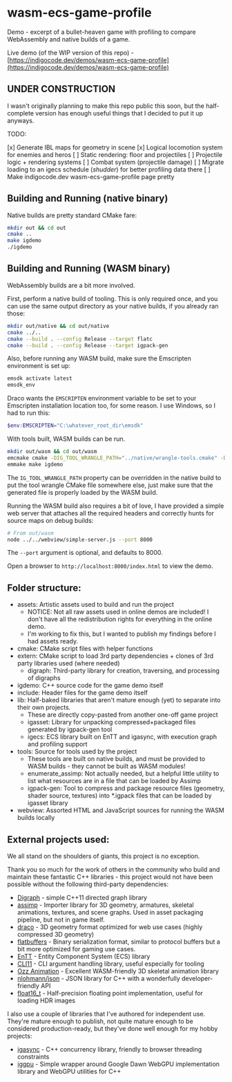 # wasm-ecs-game-profile
Demo - excerpt of a bullet-heaven game with profiling to compare WebAssembly and native builds of a game.

Live demo (of the WIP version of this repo) - [https://indigocode.dev/demos/wasm-ecs-game-profile](https://indigocode.dev/demos/wasm-ecs-game-profile)

## UNDER CONSTRUCTION

I wasn't originally planning to make this repo public this soon, but the half-complete version has enough
useful things that I decided to put it up anyways.

TODO:

  [x] Generate IBL maps for geometry in scene
  [x] Logical locomotion system for enemies and heros
  [ ] Static rendering: floor and projectiles
  [ ] Projectile logic + rendering systems
  [ ] Combat system (projectile damage)
  [ ] Migrate loading to an igecs schedule (*shudder*) for better profiling data there
  [ ] Make indigocode.dev wasm-ecs-game-profile page pretty

## Building and Running (native binary)

Native builds are pretty standard CMake fare:

```bash
mkdir out && cd out
cmake ..
make igdemo
./igdemo
```

## Building and Running (WASM binary)

WebAssembly builds are a bit more involved.

First, perform a native build of tooling. This is only required once, and you can use
the same output directory as your native builds, if you already ran those:

```bash
mkdir out/native && cd out/native
cmake ../..
cmake --build . --config Release --target flatc
cmake --build . --config Release --target igpack-gen
```

Also, before running any WASM build, make sure the Emscripten environment is set up:

```bash
emsdk activate latest
emsdk_env
```

Draco wants the `EMSCRIPTEN` environment variable to be set to your Emscripten installation location too,
for some reason. I use Windows, so I had to run this:

```powershell
$env:EMSCRIPTEN="C:\whatever_root_dir\emsdk"
```

With tools built, WASM builds can be run.

```bash
mkdir out/wasm && cd out/wasm
emcmake cmake -DIG_TOOL_WRANGLE_PATH="../native/wrangle-tools.cmake" -DIG_ENABLE_WASM_THREADS=1 -DIG_ENABLE_ECS_VALIDATION=0 -DCMAKE_BUILD_TYPE="Release" ../..
emmake make igdemo
```

The `IG_TOOL_WRANGLE_PATH` property can be overridden in the native build to put the
tool wrangle CMake file somewhere else, just make sure that the generated file is
properly loaded by the WASM build.

Running the WASM build also requires a bit of love, I have provided a simple web
server that attaches all the required headers and correctly hunts for source maps
on debug builds:

```bash
# From out/wasm
node ../../webview/simple-server.js --port 8000
```

The `--port` argument is optional, and defaults to 8000.

Open a browser to `http://localhost:8000/index.html` to view the demo.

## Folder structure:

* assets: Artistic assets used to build and run the project
	* NOTICE: Not all raw assets used in online demos are included! I don't have all the redistribution rights for everything in the online demo.
	* I'm working to fix this, but I wanted to publish my findings before I had assets ready.
* cmake: CMake script files with helper functions
* extern: CMake script to load 3rd party dependencies + clones of 3rd party libraries used (where needed)
	* digraph: Third-party library for creation, traversing, and processing of digraphs
* igdemo: C++ source code for the game demo itself
* include: Header files for the game demo itself
* lib: Half-baked libraries that aren't mature enough (yet) to separate into their own projects.
	* These are directly copy-pasted from another one-off game project
	* igasset: Library for unpacking compressed+packaged files generated by igpack-gen tool
	* igecs: ECS library built on EnTT and igasync, with execution graph and profiling support
* tools: Source for tools used by the project
	* These tools are built on native builds, and must be provided to WASM builds - they cannot be built as WASM modules!
	* enumerate_assimp: Not actually needed, but a helpful little utility to list what resources are in a file that can be loaded by Assimp
	* igpack-gen: Tool to compress and package resource files (geometry, shader source, textures) into *.igpack files that can be loaded by igasset library
* webview: Assorted HTML and JavaScript sources for running the WASM builds locally

## External projects used:

We all stand on the shoulders of giants, this project is no exception.

Thank you so much for the work of others in the community who build and maintain these fantastic C++ libraries - this project would not have been possible without the following third-party dependencies:

* [Digraph](https://github.com/grame-cncm/digraph) - simple C++11 directed graph library
* [assimp](https://github.com/assimp/assimp) - Importer library for 3D geometry, armatures, skeletal animations, textures, and scene graphs. Used in asset packaging pipeline, but not in game itself.
* [draco](https://github.com/google/draco) - 3D geometry format optimized for web use cases (highly compressed 3D geometry)
* [flatbuffers](https://github.com/google/flatbuffers) - Binary serialization format, similar to protocol buffers but a bit more optimized for gaming use cases.
* [EnTT](https://github.com/skypjack/entt) - Entity Component System (ECS) library
* [CLI11](https://github.com/CLIUtils/CLI11) - CLI argument handling library, useful especially for tooling
* [Ozz Animation](https://github.com/guillaumeblanc/ozz-animation) - Excellent WASM-friendly 3D skeletal animation library
* [nlohmann/json](https://github.com/nlohmann/json) - JSON library for C++ with a wonderfully developer-friendly API
* [float16_t](https://github.com/fengwang/float16_t) - Half-precision floating point implementation, useful for loading HDR images

I also use a couple of libraries that I've authored for independent use.
They're mature enough to publish, not quite mature enough to be considered production-ready,
but they've done well enough for my hobby projects:

* [igasync](https://github.com/sessamekesh/igasync) - C++ concurrency library, friendly to browser threading constraints
* [iggpu](https://github.com/sessamekesh/iggpu) - Simple wrapper around Google Dawn WebGPU implementation library and WebGPU utilities for C++
